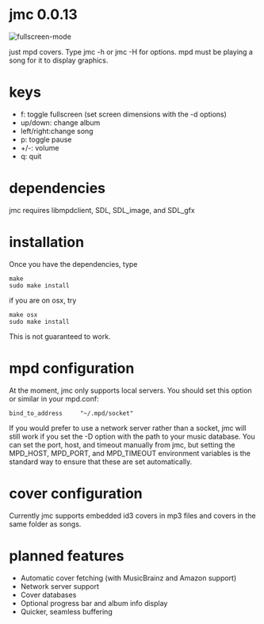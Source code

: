 jmc 0.0.13
===

![fullscreen-mode](https://raw.github.com/rbong/jmc/master/img/screen1.png)

just mpd covers. Type jmc -h or jmc -H for options. mpd must be playing a song
for it to display graphics.

keys
===
- f: toggle fullscreen (set screen dimensions with the -d options)
- up/down: change album
- left/right:change song
- p: toggle pause
- +/-: volume
- q: quit

dependencies
===
jmc requires libmpdclient, SDL, SDL\_image, and SDL\_gfx

installation
===
Once you have the dependencies, type
```
make
sudo make install
```
if you are on osx, try
```
make osx
sudo make install
```
This is not guaranteed to work.

mpd configuration
===
At the moment, jmc only supports local servers. You should set this option or
similar in your mpd.conf:
```
bind_to_address		"~/.mpd/socket"
```
If you would prefer to use a network server rather than a socket, jmc will
still work if you set the -D option with the path to your music database.
You can set the port, host, and timeout manually from jmc, but setting the
MPD\_HOST, MPD\_PORT, and MPD\_TIMEOUT environment variables is the standard way
to ensure that these are set automatically.

cover configuration
===
Currently jmc supports embedded id3 covers in mp3 files and covers in the same
folder as songs.

planned features
===
- Automatic cover fetching (with MusicBrainz and Amazon support)
- Network server support
- Cover databases
- Optional progress bar and album info display
- Quicker, seamless buffering

